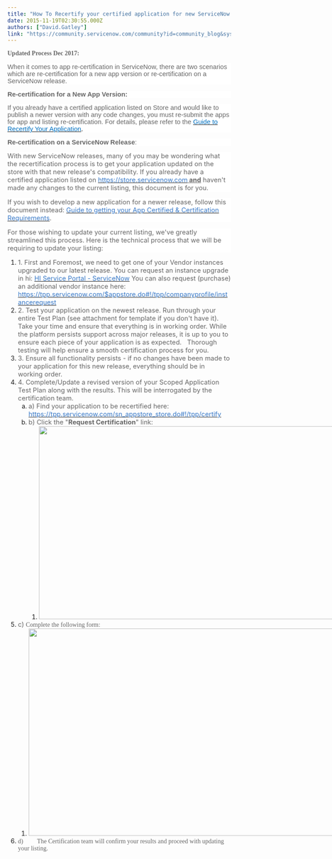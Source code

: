 ```yaml
---
title: "How To Recertify your certified application for new ServiceNow releases"
date: 2015-11-19T02:30:55.000Z
authors: ["David.Gatley"]
link: "https://community.servicenow.com/community?id=community_blog&sys_id=2aedaee9dbd0dbc01dcaf3231f9619f4"
---
```

<p><span style="color: #666666; font-size: 10.5pt; font-family: 'inherit',serif;"><strong>Updated Process Dec 2017:</strong></span></p><p style="background: white;"></p><p style="margin-bottom: .0001pt; background: white;"><span style="font-size: 11pt; font-family: Calibri, sans-serif; color: #666666; background-position: initial;">When it comes to app re-certification in ServiceNow, there are two scenarios which are re-certification for a new app version or re-certification on a ServiceNow release. </span></p><p style="margin-bottom: .0001pt; background: white;"></p><p style="margin-bottom: .0001pt; background: white;"><span style="color: #666666; font-size: 11.0pt; font-family: 'Calibri',sans-serif;"><strong>Re-certification for a New App Version:</strong></span></p><p style="margin-bottom: .0001pt; background: white;"><span style="font-size: 11pt; font-family: Calibri, sans-serif; color: #666666; background-position: initial;">If you already have a certified application listed on Store and would like to publish a newer version with any code changes, you must re-submit the apps for app and listing re-certification. For details, please refer to the </span><a _jive_internal="true" href="/community?id=community_blog&sys_id=adada2a9dbd0dbc01dcaf3231f961997"><span style="font-size: 11pt; font-family: Calibri, sans-serif; color: #0070c0; background-position: initial;">Guide to Recertify Your Application</span></a><span style="font-size: 11pt; font-family: Calibri, sans-serif; color: black; background-position: initial;">.</span></p><p style="margin-bottom: .0001pt; background: white;"></p><p style="margin-bottom: .0001pt; background: white;"><span style="color: #666666; font-size: 11.0pt; font-family: 'Calibri',sans-serif;"><strong>Re-certification on a ServiceNow Release</strong></span><span style="font-size: 11.0pt; font-family: 'Calibri',sans-serif; color: #666666;">:</span></p><p style="background: white;"><span style="font-size: 11.0pt; color: #666666;">With new ServiceNow releases, many of you may be wondering what the recertification process is to get your application updated on the store with that new release's compatibility. If you already have a certified application listed on </span><a _jive_internal="true" href="/store.servicenow.com"><span style="font-size: 11pt; color: #3778c7;">https://store.servicenow.com</span></a><span style="; color: #666666; text-decoration: underline; font-size: 11.0pt;"><strong> and</strong></span><span style="font-size: 11.0pt; color: #666666;"> haven't made any changes to the current listing, this document is for you.</span></p><p style="background: white;"></p><p style="background: white;"><span style="font-size: 11.0pt; color: #666666;">If you wish to develop a new application for a newer release, follow this document instead: </span><a _jive_internal="true" href="/community?id=community_blog&sys_id=259dea69dbd0dbc01dcaf3231f961969"><span style="font-size: 11pt; color: #3778c7;">Guide to getting your App Certified &amp; Certification Requirements</span></a><span style="font-size: 11.0pt; color: #666666;">.</span></p><p style="background: white;"></p><p style="background: white;"><span style="font-size: 11.0pt; color: #666666;">For those wishing to update your current listing, we've greatly streamlined this process. Here is the technical process that we will be requiring to update your listing:</span></p><p style="background: white;"></p><ol style="list-style-type: decimal;"><li><span style="font-size: 11.0pt; color: #666666;">1. </span><span style="font-size: 11.0pt; color: #666666;">First and Foremost, we need to get one of your Vendor instances upgraded to our latest release. You can request an instance upgrade in hi: </span><a _jive_internal="true" href="https://hi.service-now.com/hisp?id=cssp_manage_instance" target="_blank"><span style="font-size: 11pt; color: #3778c7;">HI Service Portal - ServiceNow</span></a><span style="font-size: 11.0pt; color: #666666;"> You can also request (purchase) an additional vendor instance here: </span><a _jive_internal="true" href="https://tpp.servicenow.com/$appstore.do#!/tpp/companyprofile/instancerequest" target="_blank"><span style="font-size: 11pt; color: #3778c7;">https://tpp.servicenow.com/$appstore.do#!/tpp/companyprofile/instancerequest</span></a></li><li><span style="font-size: 11.0pt; color: #666666;">2. </span><span style="font-size: 11.0pt; color: #666666;">Test your application on the newest release. Run through your entire Test Plan (see attachment for template if you don't have it). Take your time and ensure that everything is in working order. While the platform persists support across major releases, it is up to you to ensure each piece of your application is as expected.   Thorough testing will help ensure a smooth certification process for you.</span></li><li><span style="font-size: 11.0pt; color: #666666;">3. </span><span style="font-size: 11.0pt; color: #666666;">Ensure all functionality persists - if no changes have been made to your application for this new release, everything should be in working order.</span></li><li><span style="font-size: 11.0pt; color: #666666;">4. </span><span style="font-size: 11.0pt; color: #666666;">Complete/Update a revised version of your Scoped Application Test Plan along with the results. This will be interrogated by the certification team.</span><ol style="list-style-type: lower-alpha;"><li><span style="font-size: 11.0pt; color: #666666;">a) </span><span style="font-size: 11.0pt; color: #666666;">Find your application to be recertified here: </span><a _jive_internal="true" href="https://tpp.servicenow.com/sn_appstore_store.do#!/tpp/certify" target="_blank"><span style="font-size: 11pt; color: #3778c7;">https://tpp.servicenow.com/sn_appstore_store.do#!/tpp/certify</span></a></li><li><span style="font-size: 11.0pt; color: #666666;">b) </span><span style="font-size: 11.0pt; color: #666666;">Click the "<strong>Request Certification</strong>" link:</span><ol><li><span style="font-size: 11.0pt; color: #666666;"><img   class="image-1 jive-image" height="435" src="32628dcadbd09f048c8ef4621f961925.iix" style="max-width: 1200px; max-height: 900px; width: 738px; height: 434.805px;" width="738"/></span></li></ol></li></ol></li><li><span style="font-size: 11.0pt; color: #666666;">c) </span><span style="font-size: 10.5pt; font-family: 'inherit',serif; color: #666666;">Complete the following form:</span><ol><li><span style="font-size: 10.5pt; font-family: 'inherit',serif; color: #666666;"><img   class="image-2 jive-image" height="467" src="4bf0a442db10dfc03eb27a9e0f9619f0.iix" style="max-width: 1200px; max-height: 900px; width: 714px; height: 467.075px;" width="714"/></span></li></ol></li><li><span style="font-size: 10.5pt; font-family: 'inherit',serif; color: #666666;">d)         </span><span style="font-size: 10.5pt; font-family: 'inherit',serif; color: #666666;">The Certification team will confirm your results and proceed with updating your listing.</span></li></ol>